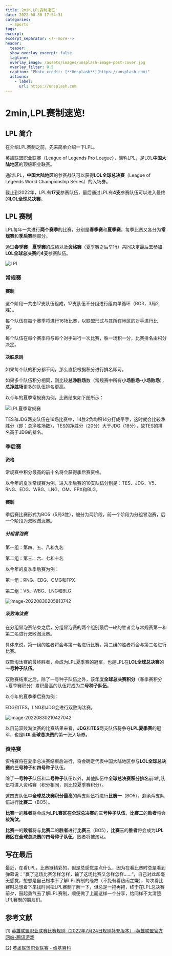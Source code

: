 ```yaml
---
title: 2min,LPL赛制速览!
date: 2022-08-30 17:54:31
categories:
  - Sports
tags: 
excerpt: 
excerpt_separator: <!--more-->
header:
  teaser: 
  show_overlay_excerpt: false
  tagline: 
  overlay_image: /assets/images/unsplash-image-post-cover.jpg
  overlay_filter: 0.5
  caption: "Photo credit: [**Unsplash**](https://unsplash.com)"
  actions:
    - label: 
      url: https://unsplash.com
---
```

# 2min,LPL赛制速览!
<!-- 摘要内容（首页显示） -->
## LPL 简介

在介绍LPL赛制之前，先来简单介绍一下LPL。

英雄联盟职业联赛（League of Legends Pro League），简称LPL，是LOL**中国大陆地区**的顶级职业联赛。

通过LPL，**中国大陆地区**的参赛战队可以获得**LOL全球总决赛**（League of Legends World Championship Series）的入场券。

截止到2022年，LPL有**17支**参赛队伍，最后通过LPL有**4支**参赛队伍可以进入最终的**LOL全球总决赛**。
<!--more-->
<!-- 正文内容 -->
## LPL 赛制

LPL每年一共进行**两个赛季**的比赛，分别是**春季赛**和**夏季赛**。每季比赛又各分为**常规赛**和**季后赛**两部分。

通过**春季赛**，**夏季赛**的成绩以及**资格赛**（夏季赛之后举行）共同决定最后去参加**LOL全球总决赛**的**4支**参赛队伍。

![LPL](https://raw.githubusercontent.com/Yapwn/BlogDataBase/master/ObsidianLPL.png)

### 常规赛

#### 赛制

这个阶段一共由17支队伍组成，17支队伍不分组进行组内单循环（BO3，3局2胜）。

每个队伍在每个赛季将进行16场比赛，以联盟形式与其所在地区的对手进行比赛。

每个队伍在每个赛季将与每个对手进行一次比赛，胜一场积一分，比赛排名由积分决定。

#### 决胜原则

如果每个队的积分都不同，那么直接根据积分进行排名即可。

如果多个队伍积分相同，则比较**总净胜场**数（常规赛中所有**小场胜场-小场败场**），**总净胜场**更多的队伍排名更高。

以今年的夏季常规赛为例，比赛结果如下图所示：

![LPL夏季常规赛](https://raw.githubusercontent.com/Yapwn/BlogDataBase/master/Obsidian)

TES和JDG两支队伍在16场比赛中，14胜2负均积14分打成平手，这时就会比较净胜分（即：总净胜场数），TES的净胜分（20分）大于JDG（18分），故TES的排名高于JDG的排名。

### 季后赛

#### 资格

常规赛中积分最高的前十名将会获得季后赛资格。

以今年的夏季常规赛为例，进入季后赛的10支队伍分别是：TES、JDG、V5、RNG、EDG、WBG、LNG、OM、FPX和BLG。

#### 赛制

季后赛比赛形式为BO5（5局3胜），被分为两阶段，前一个阶段为分组冒泡赛，后一个阶段为双败淘汰赛。

##### 分组冒泡赛

第一组：第四、五、八和九名

第二组：第三、六、七和十名

以今年的夏季季后赛为例：

第一组：RNG、EDG、OMG和FPX

第二组：V5、WBG、LNG和BLG

![image-20220830205813742](https://raw.githubusercontent.com/Yapwn/BlogDataBase/master/Obsidianimage-20220830205813742.png)

##### 双败淘汰赛

在分组冒泡赛结束之后，分组冒泡赛的两个组别最后一轮的胜者会与常规赛第一和第二名进行双败淘汰赛。

具体来说，第一组的胜者将会与第一名进行比赛，第二组的胜者将会与第二名进行比赛。

双败淘汰赛的最终胜者，会成为LPL夏季赛的冠军，也是LPL在**LOL全球总决赛**的**一号种子队伍**。

双败赛结束之后，除了一号种子队伍之外，该年度**全球总决赛积分**（春季赛积分+夏季赛积分）累积最高的队伍将成为**二号种子队伍**。

以今年的夏季季后赛为例：

EDG和TES，LNG和JDG会进行双败淘汰赛。

![image-20220830210427042](https://raw.githubusercontent.com/Yapwn/BlogDataBase/master/Obsidianimage-20220830210427042.png)

以目前双败淘汰赛的比赛结果来看，**JDG**和**TES**两支队伍将争夺**LPL夏季赛**的冠军，也是**LOL全球总决赛**的第一张入场券。

### 资格赛

资格赛将在夏季总决赛结束后进行，将会确定代表中国大陆地区参与**LOL全球总决赛**的**三号种子**和**四号种子**队伍。

除了**一号种子**队伍和**二号种子**队伍以外，其他队伍中**全球总决赛积分排名**前4的队伍将进入资格赛（积分相同，则比较夏季赛积分）。

这四支队伍中**全球总决赛积分最高**的两支队伍将进行**比赛一**（BO5），剩余两支队伍进行**比赛二**（BO5）。

**比赛一**的**胜者**将会成为**LPL赛区在全球总决赛**的**三号种子队伍**，**比赛二**的**败者**将会被**淘汰**。

**比赛一**的**败者**将与**比赛二**的**胜者**进行**比赛三**（BO5），**比赛三**的**胜者**将会成为**LPL赛区在全球总决赛**的**四号种子队伍**，败者将被淘汰。

## 写在最后

最近，在看LPL，比赛挺精彩的，但是总感觉差点什么，因为在看比赛时总是看到弹幕说：”赢了这场比赛怎样怎样，输了这场比赛又怎样怎样......“，自己对此却毫无感觉，想想是自己根本不了解LPL赛制的缘故（不免有看热闹之嫌），每次看比赛时总想着下来找时间把LPL赛制了解一下，但总是一拖再拖，终于在LPL总决赛前夕，鼓起勇气去了解LPL赛制，顺便做了上面这样一个分享，给同样不太清楚LPL赛制的朋友们。

## 参考文献

[1] [英雄联盟职业联赛比赛规则（2022年7月24日规则补充版本）-英雄联盟官方网站-腾讯游戏](https://lol.qq.com/news/detail.shtml?type=1&docid=16161886509984835765)

[2] [英雄联盟职业联赛 - 维基百科](https://zh.m.wikipedia.org/zh-hans/%E8%8B%B1%E9%9B%84%E8%81%94%E7%9B%9F%E8%81%8C%E4%B8%9A%E8%81%94%E8%B5%9B)